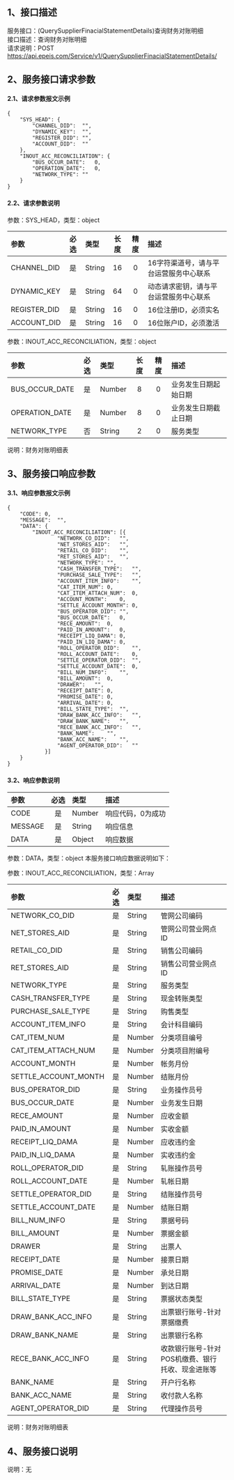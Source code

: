 ## 1、接口描述  
服务接口：(QuerySupplierFinacialStatementDetails)查询财务对账明细  
接口描述：查询财务对账明细  
请求说明：POST https://api.epeis.com/Service/v1/QuerySupplierFinacialStatementDetails/  
  
## 2、服务接口请求参数  
#### 2.1、请求参数报文示例  
~~~  
{
	"SYS_HEAD":	{
		"CHANNEL_DID":	"",
		"DYNAMIC_KEY":	"",
		"REGISTER_DID":	"",
		"ACCOUNT_DID":	""
	},
	"INOUT_ACC_RECONCILIATION":	{
		"BUS_OCCUR_DATE":	0,
		"OPERATION_DATE":	0,
		"NETWORK_TYPE":	""
	}
}  
~~~  
#### 2.2、请求参数说明  
参数：SYS_HEAD，类型：object  
  
| 参数 | 必选 | 类型 | 长度 | 精度 | 描述 |  
| :----------------- | :----: | :-------- | :----: | :----: | :---------------- |  
| CHANNEL_DID | 是 | String | 16 | 0 | 16字符渠道号，请与平台运营服务中心联系 |  
| DYNAMIC_KEY | 是 | String | 64 | 0 | 动态请求密钥，请与平台运营服务中心联系 |  
| REGISTER_DID      |  是  | String   | 16 | 0 | 16位注册ID，必须实名 |  
| ACCOUNT_DID       |  是  | String   | 16 | 0 | 16位账户ID，必须激活 |  
  
参数：INOUT_ACC_RECONCILIATION，类型：object  
  
| 参数              | 必选 | 类型     | 长度 | 精度 | 描述             |  
| :----------------- | :----: | :-------- | :----: | :----: | :---------------- |  
| BUS_OCCUR_DATE |  是  | Number   | 8 | 0 | 业务发生日期起始日期 |  
| OPERATION_DATE |  是  | Number   | 8 | 0 | 业务发生日期截止日期 |  
| NETWORK_TYPE |  否  | String   | 2 | 0 | 服务类型 |  
  
说明：财务对账明细表  
  
## 3、服务接口响应参数  
#### 3.1、响应参数报文示例  
~~~  
{
	"CODE":	0,
	"MESSAGE":	"",
	"DATA":	{
		"INOUT_ACC_RECONCILIATION":	[{
				"NETWORK_CO_DID":	"",
				"NET_STORES_AID":	"",
				"RETAIL_CO_DID":	"",
				"RET_STORES_AID":	"",
				"NETWORK_TYPE":	"",
				"CASH_TRANSFER_TYPE":	"",
				"PURCHASE_SALE_TYPE":	"",
				"ACCOUNT_ITEM_INFO":	"",
				"CAT_ITEM_NUM":	0,
				"CAT_ITEM_ATTACH_NUM":	0,
				"ACCOUNT_MONTH":	0,
				"SETTLE_ACCOUNT_MONTH":	0,
				"BUS_OPERATOR_DID":	"",
				"BUS_OCCUR_DATE":	0,
				"RECE_AMOUNT":	0,
				"PAID_IN_AMOUNT":	0,
				"RECEIPT_LIQ_DAMA":	0,
				"PAID_IN_LIQ_DAMA":	0,
				"ROLL_OPERATOR_DID":	"",
				"ROLL_ACCOUNT_DATE":	0,
				"SETTLE_OPERATOR_DID":	"",
				"SETTLE_ACCOUNT_DATE":	0,
				"BILL_NUM_INFO":	"",
				"BILL_AMOUNT":	0,
				"DRAWER":	"",
				"RECEIPT_DATE":	0,
				"PROMISE_DATE":	0,
				"ARRIVAL_DATE":	0,
				"BILL_STATE_TYPE":	"",
				"DRAW_BANK_ACC_INFO":	"",
				"DRAW_BANK_NAME":	"",
				"RECE_BANK_ACC_INFO":	"",
				"BANK_NAME":	"",
				"BANK_ACC_NAME":	"",
				"AGENT_OPERATOR_DID":	""
			}]
	}
}  
~~~  
#### 3.2、响应参数说明  
  
| 参数              | 必选 | 类型     | 描述             |  
| :----------------- | :----: | :-------- | :---------------- |  
| CODE | 是 | Number | 响应代码，0为成功 |  
| MESSAGE | 是 | String | 响应信息 |  
| DATA | 是 | Object | 响应数据 |  
  
参数：DATA，类型：object 本服务接口响应数据说明如下：  
  
参数：INOUT_ACC_RECONCILIATION，类型：Array  
  

| 参数              | 必选 | 类型     | 描述             |  
| :----------------- | :----: | :-------- | :---------------- |  
| NETWORK_CO_DID |  是  | String   | 管网公司编码 |  
| NET_STORES_AID |  是  | String   | 管网公司营业网点ID |  
| RETAIL_CO_DID |  是  | String   | 销售公司编码 |  
| RET_STORES_AID |  是  | String   | 销售公司营业网点ID |  
| NETWORK_TYPE |  是  | String   | 服务类型 |  
| CASH_TRANSFER_TYPE |  是  | String   | 现金转账类型 |  
| PURCHASE_SALE_TYPE |  是  | String   | 购售类型 |  
| ACCOUNT_ITEM_INFO |  是  | String   | 会计科目编码 |  
| CAT_ITEM_NUM |  是  | Number   | 分类项目编号 |  
| CAT_ITEM_ATTACH_NUM |  是  | Number   | 分类项目附编号 |  
| ACCOUNT_MONTH |  是  | Number   | 帐务月份 |  
| SETTLE_ACCOUNT_MONTH |  是  | Number   | 结账月份 |  
| BUS_OPERATOR_DID |  是  | String   | 业务操作员号 |  
| BUS_OCCUR_DATE |  是  | Number   | 业务发生日期 |  
| RECE_AMOUNT |  是  | Number   | 应收金额 |  
| PAID_IN_AMOUNT |  是  | Number   | 实收金额 |  
| RECEIPT_LIQ_DAMA |  是  | Number   | 应收违约金 |  
| PAID_IN_LIQ_DAMA |  是  | Number   | 实收违约金 |  
| ROLL_OPERATOR_DID |  是  | String   | 轧账操作员号 |  
| ROLL_ACCOUNT_DATE |  是  | Number   | 轧帐日期 |  
| SETTLE_OPERATOR_DID |  是  | String   | 结账操作员号 |  
| SETTLE_ACCOUNT_DATE |  是  | Number   | 结账日期 |  
| BILL_NUM_INFO |  是  | String   | 票据号码 |  
| BILL_AMOUNT |  是  | Number   | 票据金额 |  
| DRAWER |  是  | String   | 出票人 |  
| RECEIPT_DATE |  是  | Number   | 接票日期 |  
| PROMISE_DATE |  是  | Number   | 承兑日期 |  
| ARRIVAL_DATE |  是  | Number   | 到达日期 |  
| BILL_STATE_TYPE |  是  | String   | 票据状态类型 |  
| DRAW_BANK_ACC_INFO |  是  | String   | 出票银行账号-针对票据缴费 |  
| DRAW_BANK_NAME |  是  | String   | 出票银行名称 |  
| RECE_BANK_ACC_INFO |  是  | String   | 收款银行账号-针对POS机缴费、银行托收、现金进账等 |  
| BANK_NAME |  是  | String   | 开户行名称 |  
| BANK_ACC_NAME |  是  | String   | 收付款人名称 |  
| AGENT_OPERATOR_DID |  是  | String   | 代理操作员号 |  
  
说明：财务对账明细表  
## 4、服务接口说明  
说明：无  
